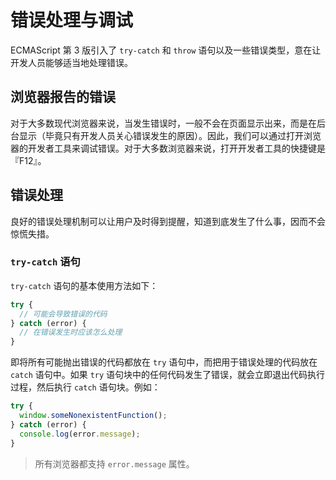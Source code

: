 # 错误处理与调试

ECMAScript 第 3 版引入了 `try-catch` 和 `throw` 语句以及一些错误类型，意在让开发人员能够适当地处理错误。

## 浏览器报告的错误

对于大多数现代浏览器来说，当发生错误时，一般不会在页面显示出来，而是在后台显示（毕竟只有开发人员关心错误发生的原因）。因此，我们可以通过打开浏览器的开发者工具来调试错误。对于大多数浏览器来说，打开开发者工具的快捷键是『F12』。

## 错误处理

良好的错误处理机制可以让用户及时得到提醒，知道到底发生了什么事，因而不会惊慌失措。

### `try-catch` 语句

`try-catch` 语句的基本使用方法如下：

```js
try {
  // 可能会导致错误的代码
} catch (error) {
  // 在错误发生时应该怎么处理
}
```

即将所有可能抛出错误的代码都放在 `try` 语句中，而把用于错误处理的代码放在 `catch` 语句中。如果 `try` 语句块中的任何代码发生了错误，就会立即退出代码执行过程，然后执行 `catch` 语句块。例如：

```js
try {
  window.someNonexistentFunction();
} catch (error) {
  console.log(error.message);
}
```

> 所有浏览器都支持 `error.message` 属性。
